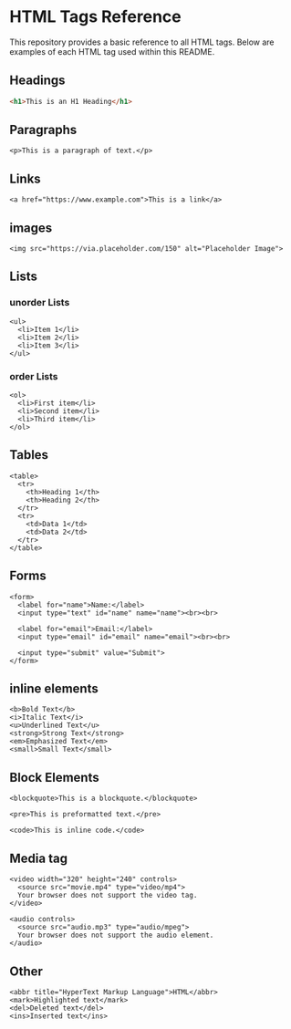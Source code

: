 # HTML Tags Reference

This repository provides a basic reference to all HTML tags. Below are examples of each HTML tag used within this README.

## Headings
```html
<h1>This is an H1 Heading</h1>
```
## Paragraphs
```paragraph
<p>This is a paragraph of text.</p>
```

## Links
```Links
<a href="https://www.example.com">This is a link</a>
```
## images
```images
<img src="https://via.placeholder.com/150" alt="Placeholder Image">
```
## Lists

### unorder Lists
```ul
<ul>
  <li>Item 1</li>
  <li>Item 2</li>
  <li>Item 3</li>
</ul>
```

### order Lists
```list
<ol>
  <li>First item</li>
  <li>Second item</li>
  <li>Third item</li>
</ol>
```

## Tables
```tables
<table>
  <tr>
    <th>Heading 1</th>
    <th>Heading 2</th>
  </tr>
  <tr>
    <td>Data 1</td>
    <td>Data 2</td>
  </tr>
</table>
```

## Forms
```forms
<form>
  <label for="name">Name:</label>
  <input type="text" id="name" name="name"><br><br>
  
  <label for="email">Email:</label>
  <input type="email" id="email" name="email"><br><br>
  
  <input type="submit" value="Submit">
</form>
```
## inline elements
```ie
<b>Bold Text</b>
<i>Italic Text</i>
<u>Underlined Text</u>
<strong>Strong Text</strong>
<em>Emphasized Text</em>
<small>Small Text</small>
```
## Block Elements
```Be
<blockquote>This is a blockquote.</blockquote>

<pre>This is preformatted text.</pre>

<code>This is inline code.</code>
```
## Media tag
```vedio
<video width="320" height="240" controls>
  <source src="movie.mp4" type="video/mp4">
  Your browser does not support the video tag.
</video>
```
```audio
<audio controls>
  <source src="audio.mp3" type="audio/mpeg">
  Your browser does not support the audio element.
</audio>
```


## Other
```
<abbr title="HyperText Markup Language">HTML</abbr>
<mark>Highlighted text</mark>
<del>Deleted text</del>
<ins>Inserted text</ins>
```


